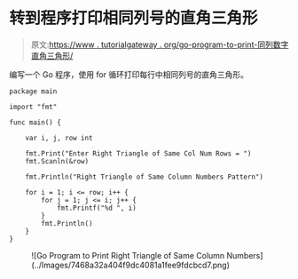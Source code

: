 # 转到程序打印相同列号的直角三角形

> 原文:[https://www . tutorialgateway . org/go-program-to-print-同列数字直角三角形/](https://www.tutorialgateway.org/go-program-to-print-right-triangle-of-same-column-numbers/)

编写一个 Go 程序，使用 for 循环打印每行中相同列号的直角三角形。

```
package main

import "fmt"

func main() {

	var i, j, row int

	fmt.Print("Enter Right Triangle of Same Col Num Rows = ")
	fmt.Scanln(&row)

	fmt.Println("Right Triangle of Same Column Numbers Pattern")

	for i = 1; i <= row; i++ {
		for j = 1; j <= i; j++ {
			fmt.Printf("%d ", i)
		}
		fmt.Println()
	}
}
```

<figure class="wp-block-image size-large">![Go Program to Print Right Triangle of Same Column Numbers](../Images/7468a32a404f9dc4081a1fee9fdcbcd7.png)</figure>